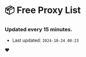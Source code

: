 # :package: Free Proxy List
### Updated every 15 minutes.

- Last updated: `2024-10-24 00:23`

:heart:
